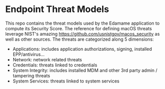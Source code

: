 # Endpoint Threat Models
This repo contains the threat models used by the Edamame application to compute its Security Score. The reference for defining macOS threats leverage NIST's amazing https://github.com/usnistgov/macos_security as well as other sources.
The threats are categorized along 5 dimensions:
- Applications: includes application authorizations, signing, installed EPP/antivirus...
- Network: network related threats
- Credentials: threats linked to credentials
- System Integrity: includes installed MDM and other 3rd party admin / tampering threats
- System Services: threats linked to system services